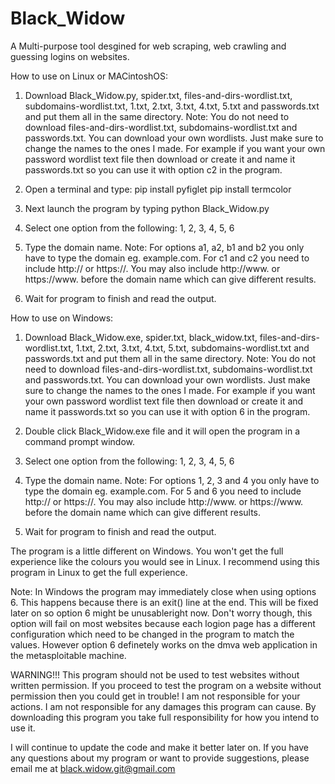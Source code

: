 # Black_Widow
A Multi-purpose tool desgined for web scraping, web crawling and guessing logins on websites.

How to use on Linux or MACintoshOS:
1. Download Black_Widow.py, spider.txt, files-and-dirs-wordlist.txt, subdomains-wordlist.txt, 1.txt, 2.txt, 3.txt, 4.txt, 5.txt and passwords.txt and put them all in the same directory.
Note: You do not need to download files-and-dirs-wordlist.txt, subdomains-wordlist.txt and passwords.txt. You can download your own wordlists. Just make sure to change the names to the ones I made. For example if you want your own password wordlist text file then download or create it and name it passwords.txt so you can use it with option c2 in the program.

2. Open a terminal and type:
pip install pyfiglet
pip install termcolor

3. Next launch the program by typing python Black_Widow.py

4. Select one option from the following:
1, 2, 3, 4, 5, 6

5. Type the domain name.
Note: For options a1, a2, b1 and b2 you only have to type the domain eg. example.com. For c1 and c2 you need to include http:// or https://. You may also include http://www. or https://www. before the domain name which can give different results.

6. Wait for program to finish and read the output.

How to use on Windows:
1. Download Black_Widow.exe, spider.txt, black_widow.txt, files-and-dirs-wordlist.txt, 1.txt, 2.txt, 3.txt, 4.txt, 5.txt, subdomains-wordlist.txt and passwords.txt and put them all in the same directory.
Note: You do not need to download files-and-dirs-wordlist.txt, subdomains-wordlist.txt and passwords.txt. You can download your own wordlists. Just make sure to change the names to the ones I made. For example if you want your own password wordlist text file then download or create it and name it passwords.txt so you can use it with option 6 in the program.

2. Double click Black_Widow.exe file and it will open the program in a command prompt window.

3. Select one option from the following:
1, 2, 3, 4, 5, 6

4. Type the domain name.
Note: For options 1, 2, 3 and 4 you only have to type the domain eg. example.com. For 5 and 6 you need to include http:// or https://. You may also include http://www. or https://www. before the domain name which can give different results.

5. Wait for program to finish and read the output.

The program is a little different on Windows. You won't get the full experience like the colours you would see in Linux. I recommend using this program in Linux to get the full experience. 

Note: In Windows the program may immediately close when using options 6. This happens because there is an exit() line at the end. This will be fixed later on so option 6 might be unusableright now. Don't worry though, this option will fail on most websites because each logion page has a different configuration which need to be changed in the program to match the values. However option 6 definetely works on the dmva web application in the metasploitable machine.

WARNING!!!
This program should not be used to test websites without written permission. If you proceed to test the program on a website without permission then you could get in trouble!
I am not responsible for your actions.
I am not responsible for any damages this program can cause.
By downloading this program you take full responsibility for how you intend to use it.

I will continue to update the code and make it better later on.
If you have any questions about my program or want to provide suggestions, please email me at black.widow.git@gmail.com
